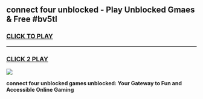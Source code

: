 
## connect four unblocked - Play Unblocked Gmaes & Free #bv5tl
<h3>
<a href="https://news.freeplayer.one?title=connect_four_unblocked&ref=26F">CLICK TO PLAY</a></h3>
<hr>

<h3>
<a href="https://news.freeplayer.one?title=connect_four_unblocked&ref=26F">CLICK 2 PLAY</a>
  
</h3>

<a href="https://news.freeplayer.one?title=connect_four_unblocked&ref=26F/"><img src="https://clearcache.store/games.png"></a>


**connect four unblocked games unblocked: Your Gateway to Fun and Accessible Online Gaming**
